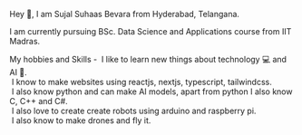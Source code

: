 Hey 👋, I am Sujal Suhaas Bevara from Hyderabad, Telangana.

I am currently pursuing BSc. Data Science and Applications course from IIT Madras.

My hobbies and Skills -
&nbsp;I like to learn new things about technology 💻 and AI 🤖.  
&nbsp;I know to make websites using reactjs, nextjs, typescript, tailwindcss.  
&nbsp;I also know python and can make AI models, apart from python I also know C, C++ and C#.  
&nbsp;I also love to create create robots using arduino and raspberry pi.  
&nbsp;I also know to make drones and fly it.
